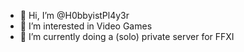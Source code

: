- 👋 Hi, I’m @H0bbyistPl4y3r
- 👀 I’m interested in Video Games
- 🌱 I’m currently doing a (solo) private server for FFXI
